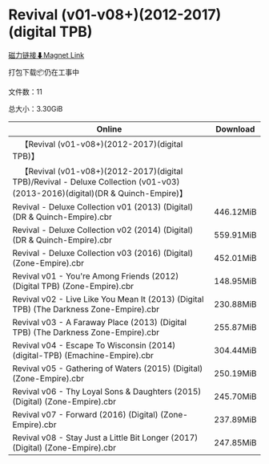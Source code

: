 # Revival (v01-v08+)(2012-2017)(digital TPB)

[磁力链接⬇Magnet Link](magnet:?xt=urn:btih:0ab42c19fa65bf941a53e9184a010993cdabea3e&dn=Revival%20%28v01-v08%2B%29%282012-2017%29%28digital%20TPB%29)

打包下载📦仍在工事中

文件数：11

总大小：3.30GiB

Online | Download
--- | ---
&emsp;【Revival (v01-v08+)(2012-2017)(digital TPB)】 | 
&emsp;【Revival (v01-v08+)(2012-2017)(digital TPB)/Revival - Deluxe Collection (v01-v03)(2013-2016)(digital)(DR & Quinch-Empire)】 | 
Revival - Deluxe Collection v01 (2013) (Digital) (DR & Quinch-Empire).cbr | 446.12MiB
Revival - Deluxe Collection v02 (2014) (Digital) (DR & Quinch-Empire).cbr | 559.91MiB
Revival - Deluxe Collection v03 (2016) (Digital) (Zone-Empire).cbr | 452.01MiB
Revival v01 - You're Among Friends (2012) (Digital TPB) (Zone-Empire).cbr | 148.95MiB
Revival v02 - Live Like You Mean It (2013) (Digital TPB) (The Darkness Zone-Empire).cbr | 230.88MiB
Revival v03 - A Faraway Place (2013) (Digital TPB) (The Darkness Zone-Empire).cbr | 255.87MiB
Revival v04 - Escape To Wisconsin (2014) (digital-TPB) (Emachine-Empire).cbr | 304.44MiB
Revival v05 - Gathering of Waters (2015) (Digital) (Zone-Empire).cbr | 250.19MiB
Revival v06 - Thy Loyal Sons & Daughters (2015) (Digital) (Zone-Empire).cbr | 245.70MiB
Revival v07 - Forward (2016) (Digital) (Zone-Empire).cbr | 237.89MiB
Revival v08 - Stay Just a Little Bit Longer (2017) (Digital) (Zone-Empire).cbr | 247.85MiB